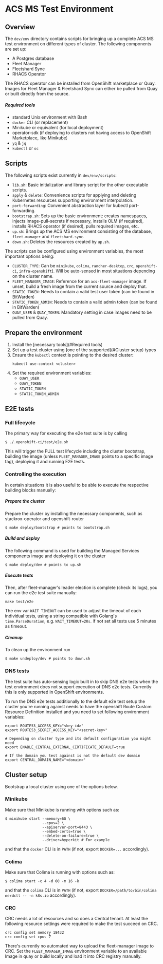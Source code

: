 # ACS MS Test Environment

## Overview
The `dev/env` directory contains scripts for bringing up a complete ACS MS test environment on different
types of cluster. The following components are set up:

* A Postgres database
* Fleet Manager
* Fleetshard Sync
* RHACS Operator

The RHACS operator can be installed from OpenShift marketplace or Quay. Images for Fleet Manager & Fleetshard Sync can either be pulled from Quay or built directly from the source.

##### Required tools
* standard Unix environment with Bash
* `docker` CLI (or replacement)
* Minikube or equivalent (for local deployment)
* operator-sdk (if deploying to clusters not having access to OpenShift Marketplace, like Minikube)
* `yq` & `jq`
* `kubectl` or `oc`

## Scripts

The following scripts exist currently in `dev/env/scripts`:

* `lib.sh`: Basic initialization and library script for the other executable scripts.
* `apply` & `delete`: Convenience scripts for applying and deleting Kubernetes resources supporting environment interpolation.
* `port-forwarding`: Convenient abstraction layer for kubectl port-forwarding.
* `bootstrap.sh`: Sets up the basic environment: creates namespaces, injects image-pull-secrets if necessary, installs OLM (if required), installs RHACS operator (if desired), pulls required images, etc.
* `up.sh`: Brings up the ACS MS environment consisting of the database, `fleet-manager` and `fleetshard-sync`.
* `down.sh`: Deletes the resources created by `up.sh`.

The scripts can be configured using environment variables, the most important options being:

* `CLUSTER_TYPE`: Can be `minikube`, `colima`, `rancher-desktop`, `crc`, `openshift-ci`, `infra-openshift`). Will be
  auto-sensed in most situations depending on the cluster name.
* `FLEET_MANAGER_IMAGE`: Reference for an `acs-fleet-manager` image. If unset, build a fresh image from the current source and deploy that.
* `STATIC_TOKEN`: Needs to contain a valid test user token (can be found in BitWarden)
* `STATIC_TOKEN_ADMIN`: Needs to contain a valid admin token (can be found in BitWarden)
* `QUAY_USER` & `QUAY_TOKEN`: Mandatory setting in case images need to be pulled from Quay.

## Prepare the environment
1. Install the [necessary tools](#Required tools)
1. Set up a test cluster using [one of the supported](#Cluster setup) types
1. Ensure the `kubectl` context is pointing to the desired cluster:
    ```shell
    kubectl use-context <cluster>
    ```  
1. Set the required environment variables:
   * `QUAY_USER`
   * `QUAY_TOKEN`
   * `STATIC_TOKEN`
   * `STATIC_TOKEN_ADMIN`

## E2E tests

### Full lifecycle
The primary way for executing the e2e test suite is by calling
```shell
$ ./.openshift-ci/test/e2e.sh
```
This will trigger the FULL test lifecycle including the cluster bootstrap, building the image (unless `FLEET_MANAGER_IMAGE` points to a specific image tag), deploying it and running E2E tests.

### Controlling the execution
In certain situations it is also useful to be able to execute the respective building blocks manually:
##### Prepare the cluster
Prepare the cluster by installing the necessary components, such as stackrox-operator and openshift-router
```shell
$ make deploy/bootstrap # points to bootstrap.sh
```
##### Build and deploy
The following command is used for building the Managed Services components image and deploying it on the cluster
```shell
$ make deploy/dev # points to up.sh
```
##### Execute tests
Then, after fleet-manager's leader election is complete (check its logs), you can run the e2e test
suite manually:
```shell
make test/e2e
```
The env var `WAIT_TIMEOUT` can be used to adjust the timeout of each individual tests, using a string compatible with Golang's `time.ParseDuration`, e.g. `WAIT_TIMEOUT=20s`. If not set all tests use 5 minutes as timeout.

##### Cleanup
To clean up the environment run
```shell
$ make undeploy/dev # points to down.sh
```

### DNS tests

The test suite has auto-sensing logic built in to skip DNS e2e tests when the test environment does  not support execution of DNS e2e tests. Currently this is only supported in OpenShift environments.

To run the DNS e2e tests additionally to the default e2e test setup the cluster you're running against needs to have the openshift Route Custom Resource Definition installed and you need to set following environment variables:

```shell
export ROUTE53_ACCESS_KEY="<key-id>"
export ROUTE53_SECRET_ACCESS_KEY="<secret-key>"

# Depending on cluster type and its default configuration you might need
export ENABLE_CENTRAL_EXTERNAL_CERTIFICATE_DEFAULT=true

# If the domain you test against is not the default dev domain
export CENTRAL_DOMAIN_NAME="<domain>"
```


## Cluster setup
Bootstrap a local cluster using one of the options below.

### Minikube

Make sure that Minikube is running with options such as:
```shell
$ minikube start --memory=6G \
                 --cpus=2 \
                 --apiserver-port=8443 \
                 --embed-certs=true \
                 --delete-on-failure=true \
                 --driver=hyperkit # For example
```

and that the `docker` CLI is in `PATH` (if not, export `DOCKER=...` accordingly).

### Colima

Make sure that Colima is running with options such as:
```shell
$ colima start -c 4 -d 60 -m 16 -k
```

and that the `colima` CLI is in `PATH` (if not, export `DOCKER=/path/to/bin/colima nerdctl -- -n k8s.io` accordingly).

### CRC

CRC needs a lot of resources and so does a Central tenant. At least the following resource settings were required to make the test succeed on CRC.

```shell
crc config set memory 18432
crc config set cpus 7
```

There's currently no automated way to upload the fleet-manager image to CRC. Set the `FLEET_MANAGER_IMAGE` environment variable to an available Image in quay or build locally and load it into CRC registry manually.
